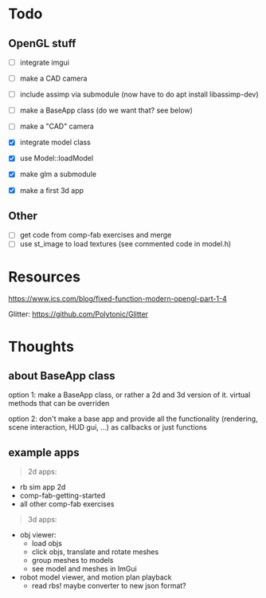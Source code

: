 
# Todo

## OpenGL stuff
- [ ] integrate imgui

- [ ] make a CAD camera
- [ ] include assimp via submodule (now have to do apt install libassimp-dev)
- [ ] make a BaseApp class (do we want that? see below)
- [ ] make a "CAD" camera

- [x] integrate model class
- [x] use Model::loadModel
- [x] make glm a submodule
- [x] make a first 3d app

## Other
- [ ] get code from comp-fab exercises and merge
- [ ] use st_image to load textures (see commented code in model.h)

# Resources

https://www.ics.com/blog/fixed-function-modern-opengl-part-1-4

Glitter:
https://github.com/Polytonic/Glitter


# Thoughts 

## about BaseApp class
option 1: 
    make a BaseApp class, or rather a 2d and 3d version of it.
    virtual methods that can be overriden

option 2: 
    don't make a base app and provide all the functionality (rendering, scene interaction, HUD gui, ...) as callbacks or just functions

## example apps

> 2d apps:
- rb sim app 2d
- comp-fab-getting-started
- all other comp-fab exercises

> 3d apps:
- obj viewer:
    + load objs
    + click objs, translate and rotate meshes
    + group meshes to models
    + see model and meshes in ImGui
- robot model viewer, and motion plan playback
    + read rbs! maybe converter to new json format?
